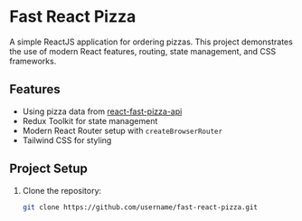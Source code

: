 # Fast React Pizza

A simple ReactJS application for ordering pizzas. This project demonstrates the use of modern React features, routing, state management, and CSS frameworks.

## Features

- Using pizza data from [react-fast-pizza-api](https://react-fast-pizza-api.onrender.com/api)
- Redux Toolkit for state management
- Modern React Router setup with `createBrowserRouter`
- Tailwind CSS for styling

## Project Setup

1. Clone the repository:
   ```sh
   git clone https://github.com/username/fast-react-pizza.git
